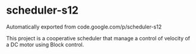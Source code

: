 # scheduler-s12
Automatically exported from code.google.com/p/scheduler-s12

This project is a cooperative scheduler that manage a control of velocity of a DC motor using Block control. 
